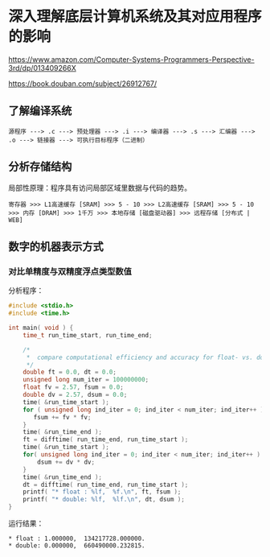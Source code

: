 # 深入理解底层计算机系统及其对应用程序的影响

https://www.amazon.com/Computer-Systems-Programmers-Perspective-3rd/dp/013409266X

https://book.douban.com/subject/26912767/

## 了解编译系统

```
源程序 ---> .c ---> 预处理器 ---> .i ---> 编译器 ---> .s ---> 汇编器 ---> .o ---> 链接器 ---> 可执行目标程序（二进制）
```

## 分析存储结构

局部性原理：程序具有访问局部区域里数据与代码的趋势。

```
寄存器 >>> L1高速缓存 [SRAM] >>> 5 - 10 >>> L2高速缓存 [SRAM] >>> 5 - 10 >>> 内存 [DRAM] >>> 1千万 >>> 本地存储 [磁盘驱动器] >>> 远程存储 [分布式 | WEB]
```

## 数字的机器表示方式

### 对比单精度与双精度浮点类型数值

分析程序：

```C
#include <stdio.h>
#include <time.h>

int main( void ) {
    time_t run_time_start, run_time_end;

    /*
     *  compare computational efficiency and accuracy for float- vs. double-precision floating point data type.
     */
    double ft = 0.0, dt = 0.0;
    unsigned long num_iter = 100000000;
    float fv = 2.57, fsum = 0.0;
    double dv = 2.57, dsum = 0.0;
    time( &run_time_start );
    for ( unsigned long ind_iter = 0; ind_iter < num_iter; ind_iter++ ) {
       fsum += fv * fv;
    }
    time( &run_time_end );
    ft = difftime( run_time_end, run_time_start );
    time( &run_time_start );
    for( unsigned long ind_iter = 0; ind_iter < num_iter; ind_iter++ ) {
        dsum += dv * dv;
    }
    time( &run_time_end );
    dt = difftime( run_time_end, run_time_start );
    printf( "* float : %lf,  %f.\n", ft, fsum );
    printf( "* double: %lf,  %lf.\n", dt, dsum );
}

```

运行结果：

```
* float : 1.000000,  134217728.000000.
* double: 0.000000,  660490000.232815.
```
